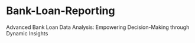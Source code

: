# Bank-Loan-Reporting

Advanced Bank Loan Data Analysis: Empowering Decision-Making through Dynamic Insights
